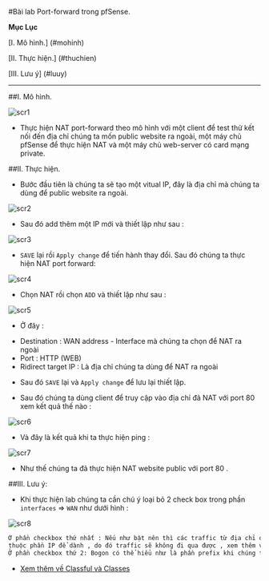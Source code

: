#Bài lab Port-forward trong pfSense.

**Mục Lục**

[I. Mô hình.] (#mohinh)

[II. Thực hiện.] (#thuchien)

[III. Lưu ý] (#luuy)

****

<a name=mohinh></a>
##I. Mô hình.

![scr1](http://i.imgur.com/5Vumpb4.png)

- Thực hiện NAT port-forward theo mô hình với một client để test thử kết nối đến địa chỉ chúng ta mốn public website ra ngoài,
một máy chủ pfSense để thực hiện NAT và một máy chủ web-server có card mạng private.

<a name=thuchien></a>
##II. Thực hiện.

- Bước đầu tiên là chúng ta sẽ tạo một vitual IP, đây là địa chỉ mà chúng ta dùng để public website ra ngoài.

![scr2](http://i.imgur.com/Pm5SItO.png)

- Sau đó add thêm một IP mới và thiết lập như sau :

![scr3](http://i.imgur.com/hCXm51d.png)

- `SAVE` lại rồi `Apply change` để tiến hành thay đổi. Sau đó chúng ta thực hiện NAT port forward:

![scr4](http://i.imgur.com/rHsyYC4.png)

- Chọn NAT rồi chọn `ADD` và thiết lập như sau :

![scr5](http://i.imgur.com/gsxAFjf.png)

- Ở đây :
 <ul>
  <li>Destination : WAN address - Interface mà chúng ta chọn để NAT ra ngoài</li>
  <li>Port : HTTP (WEB)</li>
  <li>Ridirect target IP : Là địa chỉ chúng ta dùng để NAT ra ngoài</li>
 </ul>

- Sau đó `SAVE` lại và `Apply change` để lưu lại thiết lập.

- Sau đó chúng ta dùng client để truy cập vào địa chỉ đã NAT với port 80 xem kết quả thế nào :

![scr6](http://i.imgur.com/UsvVDNJ.png)

- Và đây là kết quả khi ta thực hiện ping :

![scr7](http://i.imgur.com/ujB8sL3.png)

- Như thế chúng ta đã thực hiện NAT website public với port 80 . 

<a name=luuy></a>
##III. Lưu ý:

- Khi thực hiện lab chúng ta cần chú ý loại bỏ 2 check box trong phần `interfaces` => `WAN` như dưới hình :

![scr8](http://i.imgur.com/pYQMm18.png)

```sh
Ở phần checkbox thứ nhất : Nếu như bật nên thì các traffic từ địa chỉ để dành sẽ không được cho phép. Ở đây sử dụng dải 172.16.1.0/24 ; tuy nhiên ở đây địa chỉ sẽ gặp tình trạng chuyển về Classful và 
thuộc phần IP để dành , do đó traffic sẽ không đi qua được , xem thêm về thông tin các dải IP tại [đây](http://www.tcpipguide.com/free/t_IPReservedPrivateandLoopbackAddresses-3.htm)
Ở phần checkbox thứ 2: Bogon có thể hiểu như là phần prefix khi chúng ta đánh địa chỉ theo kiểu Classes , nếu như ta bật mode này thì các địa chỉ được đánh theo kiểu Classes sẽ không được phép truy cập.
```

- [Xem thêm về Classful và Classes](http://www.ntps.edu.vn/blog/65-classful-va-classless)